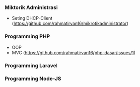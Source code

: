 ### Miktorik Administrasi
- Seting DHCP-Client (https://github.com/rahmatirvan16/mikrotikadministrator)
### Programming PHP
- OOP
- MVC (https://github.com/rahmatirvan16/php-dasar/issues/1)
### Programming Laravel
### Programming Node-JS
